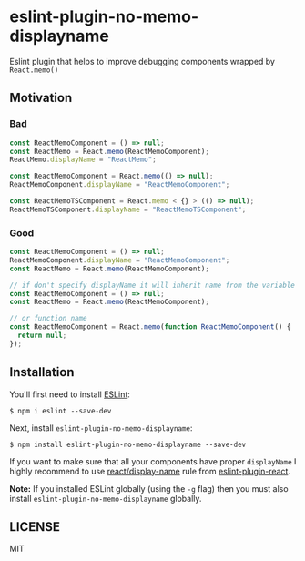 # eslint-plugin-no-memo-displayname

Eslint plugin that helps to improve debugging components wrapped by `React.memo()`

## Motivation



### Bad

```js
const ReactMemoComponent = () => null;
const ReactMemo = React.memo(ReactMemoComponent);
ReactMemo.displayName = "ReactMemo";

const ReactMemoComponent = React.memo(() => null);
ReactMemoComponent.displayName = "ReactMemoComponent";

const ReactMemoTSComponent = React.memo < {} > (() => null);
ReactMemoTSComponent.displayName = "ReactMemoTSComponent";
```

### Good

```js
const ReactMemoComponent = () => null;
ReactMemoComponent.displayName = "ReactMemoComponent";
const ReactMemo = React.memo(ReactMemoComponent);

// if don't specify displayName it will inherit name from the variable
const ReactMemoComponent = () => null;
const ReactMemo = React.memo(ReactMemoComponent);

// or function name
const ReactMemoComponent = React.memo(function ReactMemoComponent() {
  return null;
});
```

## Installation

You'll first need to install [ESLint](http://eslint.org):

```
$ npm i eslint --save-dev
```

Next, install `eslint-plugin-no-memo-displayname`:

```
$ npm install eslint-plugin-no-memo-displayname --save-dev
```

If you want to make sure that all your components have proper `displayName` I highly recommend to use [react/display-name](https://github.com/yannickcr/eslint-plugin-react/blob/master/docs/rules/display-name.md) rule from [eslint-plugin-react](https://github.com/yannickcr/eslint-plugin-react).

**Note:** If you installed ESLint globally (using the `-g` flag) then you must also install `eslint-plugin-no-memo-displayname` globally.





## LICENSE

MIT
